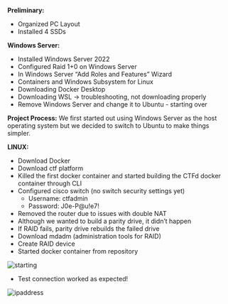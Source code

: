 **Preliminary:**
- Organized PC Layout
- Installed 4 SSDs

**Windows Server:**
- Installed Windows Server 2022
- Configured Raid 1+0 on Windows Server
- In Windows Server “Add Roles and Features” Wizard
- Containers and Windows Subsystem for Linux
- Downloading Docker Desktop
- Downloading WSL -> troubleshooting, not downloading properly
- Remove Windows Server and change it to Ubuntu - starting over

**Project Process:**
We first started out using Windows Server as the host operating system but we decided to switch to Ubuntu to make things simpler. 

**LINUX:**
- Download Docker
- Download ctf platform
- Killed the first docker container and started building the CTFd docker container through CLI
- Configured cisco switch (no switch security settings yet)
    - Username: ctfadmin
    - Password: J0e-P@u!e7!
- Removed the router due to issues with double NAT
- Although we wanted to build a parity drive, it didn’t happen
- If RAID fails, parity drive rebuilds the failed drive
- Download mdadm (administration tools for RAID)
- Create RAID device
- Started docker container from repository

![starting](https://github.com/crazycoderLucy/cvnetworking23-24/assets/117693275/3f7341e0-2eea-48d2-986e-b38e95fa2964)

- Test connection worked as expected!

![ipaddress](https://github.com/crazycoderLucy/cvnetworking23-24/assets/117693275/3126052c-1e2c-412b-be30-2a1dd81a5d57)

